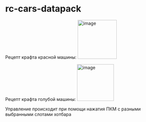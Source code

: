 # rc-cars-datapack
 
Рецепт крафта красной машины:
<img width="124" alt="image" src="https://user-images.githubusercontent.com/71406528/131192487-c826fca1-d15e-4f31-878c-d3afde1e21fd.png">

Рецепт крафта голубой машины:
<img width="117" alt="image" src="https://user-images.githubusercontent.com/71406528/131192504-f3f73c3c-98d2-4bf2-8f27-be35f2741202.png">


Управление происходит при помощи нажатия ПКМ с разными выбранными слотами хотбара
